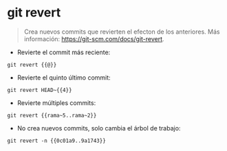 # git revert

> Crea nuevos commits que revierten el efecton de los anteriores.
> Más información: <https://git-scm.com/docs/git-revert>.

- Revierte el commit más reciente:

`git revert {{@}}`

- Revierte el quinto último commit:

`git revert HEAD~{{4}}`

- Revierte múltiples commits:

`git revert {{rama~5..rama~2}}`

- No crea nuevos commits, solo cambia el árbol de trabajo:

`git revert -n {{0c01a9..9a1743}}`
